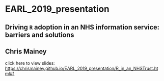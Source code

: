 # EARL_2019_presentation
 
## Driving `R` adoption in an NHS information service: barriers and solutions

## Chris Mainey


click here to view slides:  https://chrismainey.github.io/EARL_2019_presentation/R_in_an_NHSTrust.html#1